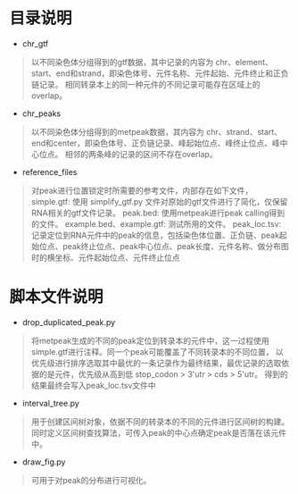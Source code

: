 # 目录说明
* chr_gtf
> 以不同染色体分组得到的gtf数据，其中记录的内容为 chr、element、start、end和strand，即染色体号、元件名称、元件起始、元件终止和正负链记录。
> 相同转录本上的同一种元件的不同记录可能存在区域上的overlap。

* chr_peaks
> 以不同染色体分组得到的metpeak数据，其内容为 chr、strand、start、end和center，即染色体号、正负链记录、峰起始位点、峰终止位点、峰中心位点。
> 相邻的两条峰的记录的区间不存在overlap。

* reference_files
> 对peak进行位置锁定时所需要的参考文件，内部存在如下文件，
> simple.gtf: 使用 simplify_gtf.py 文件对原始的gtf文件进行了简化，仅保留RNA相关的gtf文件记录。
> peak.bed: 使用metpeak进行peak calling得到的文件。
> example.bed、example.gtf: 测试所用的文件。
> peak_loc.tsv: 记录定位到RNA元件中的peak的信息，包括染色体位置、正负链、peak起始位点、peak终止位点、peak中心位点、peak长度、元件名称、做分布图时的横坐标、元件起始位点、元件终止位点

# 脚本文件说明
* drop_duplicated_peak.py
> 将metpeak生成的不同的peak定位到转录本的元件中，这一过程使用simple.gtf进行注释。同一个peak可能覆盖了不同转录本的不同位置，
> 以优先级进行排序选取其中最优的一条记录作为最终结果，最优记录的选取依据的是元件，优先级从高到低 stop_codon > 3'utr > cds > 5'utr。
> 得到的结果最终会写入peak_loc.tsv文件中

* interval_tree.py
> 用于创建区间树对象，依据不同的转录本的不同的元件进行区间树的构建。
> 同时定义区间树查找算法，可传入peak的中心点确定peak是否落在该元件中。

* draw_fig.py
> 可用于对peak的分布进行可视化。
